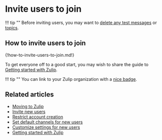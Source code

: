 # Invite users to join

!!! tip ""
     Before inviting users, you may want to [delete any test messages][delete-message]
     or [topics](/help/delete-a-topic).

[delete-message]: /help/delete-a-message#delete-a-message-completely

## How to invite users to join

{!how-to-invite-users-to-join.md!}

To get everyone off to a good start, you may wish to share the guide
to [Getting started with Zulip](/help/getting-started-with-zulip).

!!! tip ""
    You can link to your Zulip organization with a [nice badge](/help/linking-to-zulip).

## Related articles

* [Moving to Zulip](/help/moving-to-zulip)
* [Invite new users](/help/invite-new-users)
* [Restrict account creation](/help/restrict-account-creation)
* [Set default channels for new users](/help/set-default-channels-for-new-users)
* [Customize settings for new users](/help/customize-settings-for-new-users)
* [Getting started with Zulip](/help/getting-started-with-zulip)
